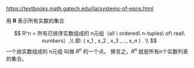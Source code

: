https://textbooks.math.gatech.edu/ila/systems-of-eqns.html

用 **R** 表示所有实数的集合

$$
R^n = 所有已排序实数组成的 n元组（all \ ordered\ n-tuples\ of\ real\ numbers）,\\ 即: ( x_1 , x_2 , x_3 ,..., x_n ) .
\\
$$
一个由实数组成的 n元组 叫做 $R^n$ 的一个点。
换言之，$R^n$ 就是所有n个实数列表的集合。

